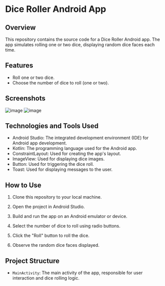 # Dice Roller Android App

## Overview
This repository contains the source code for a Dice Roller Android app. The app simulates rolling one or two dice, displaying random dice faces each time.

## Features
- Roll one or two dice.
- Choose the number of dice to roll (one or two).


## Screenshots
![image](https://github.com/limafgustavo/DiceRoller/assets/136847064/bbc1f585-51b7-4185-8f1e-a8bb5fd5d97b)
![image](https://github.com/limafgustavo/DiceRoller/assets/136847064/d8469ad4-f4e1-4501-b7eb-ac5788612fc7)


## Technologies and Tools Used
- Android Studio: The integrated development environment (IDE) for Android app development.
- Kotlin: The programming language used for the Android app.
- ConstraintLayout: Used for creating the app's layout.
- ImageView: Used for displaying dice images.
- Button: Used for triggering the dice roll.
- Toast: Used for displaying messages to the user.

## How to Use
1. Clone this repository to your local machine.

2. Open the project in Android Studio.

3. Build and run the app on an Android emulator or device.

4. Select the number of dice to roll using radio buttons.

5. Click the "Roll" button to roll the dice.

6. Observe the random dice faces displayed.

## Project Structure
- `MainActivity`: The main activity of the app, responsible for user interaction and dice rolling logic.
